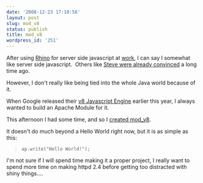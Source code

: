 ```yaml
---
date: '2008-12-23 17:10:56'
layout: post
slug: mod_v8
status: publish
title: mod_v8
wordpress_id: '251'
---
```


After using [Rhino](http://www.mozilla.org/rhino/) for server side javascript at [work](http://www.joost.com/), I can say I somewhat like server side javascript.  Others like [Steve were already convinced](http://steve-yegge.blogspot.com/2007/02/next-big-language.html) a long time ago.

However, I don't really like being tied into the whole Java world because of it.

When Google released their [v8 Javascript Engine](http://code.google.com/p/v8/) earlier this year, I always wanted to build an Apache Module for it.

This afternoon I had some time, and so I [created mod_v8](https://svn.i-want-a-pony.com/repos/mod_v8/trunk/).

It doesn't do much beyond a Hello World right now, but it is as simple as this:


> 

>     
>     ap.write("Hello World!");
> 
> 



I'm not sure if I will spend time making it a proper project, I really want to spend more time on making httpd 2.4 before getting too distracted with shiny things....
